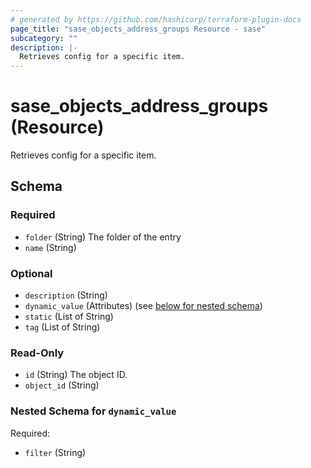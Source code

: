 ```yaml
---
# generated by https://github.com/hashicorp/terraform-plugin-docs
page_title: "sase_objects_address_groups Resource - sase"
subcategory: ""
description: |-
  Retrieves config for a specific item.
---
```


# sase_objects_address_groups (Resource)

Retrieves config for a specific item.



<!-- schema generated by tfplugindocs -->
## Schema

### Required

- `folder` (String) The folder of the entry
- `name` (String)

### Optional

- `description` (String)
- `dynamic_value` (Attributes) (see [below for nested schema](#nestedatt--dynamic_value))
- `static` (List of String)
- `tag` (List of String)

### Read-Only

- `id` (String) The object ID.
- `object_id` (String)

<a id="nestedatt--dynamic_value"></a>
### Nested Schema for `dynamic_value`

Required:

- `filter` (String)


